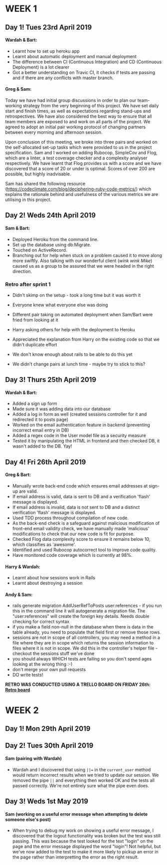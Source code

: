 # WEEK 1

## Day 1! Tues 23rd April 2019

#### Wardah & Bart:

* Learnt how to set up heroku app
* Learnt about automatic deployment and manual deployment
* The difference between CI (Continuous Integration) and CD (Continuous Deployment) is a lot clearer
* Got a better understanding on Travic CI, it checks if tests are passing and if there are any conflicts with master branch.

#### Greg & Sam:

Today we have had initial group discussions in order to plan our team-working strategy from the very beginning
of this project.  We have set daily start and finish times, as well as expectations regarding stand-ups and
retrospectives.  We have also considered the best way to ensure that all team members are exposed to and work
on all parts of the project.  We agreed to adopt an initial pair working protocol of changing partners between
every morning and afternoon session.

Upon conclusion of this meeting, we broke into three pairs and worked on the self-allocated set-up tasks which
were provided to us in the project specification.  Sam and I worked on adding Rubocop, SimpleCov and Flog, which
are a linter, a test coverage checker and a complexity analyser respectively.  We have learnt that Flog provides
us with a score and we have discovered that a score of 20 or under is optimal.  Scores of over 200 are possible,
but highly inadvisable.  

Sam has shared the following resource (https://codeclimate.com/blog/deciphering-ruby-code-metrics/) which
explains the rationale behind and usefulness of the various metrics we are utilising in this project.

## Day 2! Weds 24th April 2019

#### Sam & Bart:

- Deployed Heroku from the command line.
- Set up the database using db:Migrate.
- Touched on ActiveRecord.
- Branching out for help when stuck on a problem caused it to move
along more swiftly. Also talking with our wonderful client (*wink wink Mike*)
caused us as a group to be assured that we were headed in the right direction.

### Retro after sprint 1
- Didn't skimp on the setup - took a long time but it was worth it
- Everyone knew what everyone else was doing
- Different pair taking on automated deployment when Sam/Bart were fried from looking at it
- Harry asking others for help with the deployment to Heroku
- Appreciated the explanation from Harry on the existing code so that we didn't duplicate effort

- We don't know enough about rails to be able to do this yet
- We didn't change pairs at lunch time - maybe try to stick to this?

## Day 3! Thurs 25th April 2019

#### Wardah & Bart:

- Added a sign up form
- Made sure it was adding data into our database
- Added a log in form as well (created sessions controller for it and redirected it to posts page)
- Worked on the email authentication feature in backend (preventing incorrect email entry in DB)
- Added a regex code in the User model file as a security measure
- Tested it by manipulating the HTML in frontend and then checked DB, it wasn't added to the DB. Yay!

## Day 4! Fri 26th April 2019

#### Greg & Bart:

- Manually wrote back-end code which ensures email addresses at sign-up are valid.
- If email address is valid, data is sent to DB and a verification 'flash' message is displayed.
- If email address is invalid, data is not sent to DB and a distinct verification 'flash' message is displayed.  
- Used TDD process throughout compilation of new code.  
- As the back-end check is a safeguard against malicious modification of front-end email validity check, we have manually made 'malicious' modifications to check that our new code is fit for purpose.
- Checked Flog data complexity score to ensure it remains below 10, which classifies as 'awesome'.
- Identified and used Rubocop autocorrect tool to improve code quality.
- Have monitored code coverage which is currently at 98%.

#### Harry & Wardah:

- Learnt about how sessions work in Rails
- Learnt about destroying a session

#### Andy & Sam:
 - rails generate migration AddUserRefToPosts user:references - if you run this in the command line it will autogenerate a migration file. The "user:references" will create the foreign key details. Needs double checking for correct syntax
 - if you make a field non-null in the database when there is data in the table already, you need to populate that field first or remove those rows.
 - sessions are not in scope of all controllers, you may need a method in a file where they are in scope which returns the session information to files where it is not in scope. We did this in the controller's helper file - checkout the sessions stuff we've done
 - you should always WHICH tests are failing so you don't spend ages looking at the wrong thing :-)
 - don't merge your own pull requests
 - DO write tests!

 **RETRO WAS CONDUCTED USING A TRELLO BOARD ON FRIDAY 26th: [Retro board](https://trello.com/b/5lC2dyZo/retro-26419)**

# WEEK 2
## Day 1! Mon 29th April 2019




## Day 2! Tues 30th April 2019

#### Sam (pairing with Wardah) 
- Wardah and I discovered that using `||=` in the `current_user` method would return incorrect results when we tried to update our session. We removed the pipe `||` and everything then worked OK and the tests all passed correctly. We're not entirely sure what the pipe even does.


## Day 3! Weds 1st May 2019
#### Sam (working on a useful error message when attempting to delete someone else's post)
- When trying to debug my work on showing a useful error message, I discovered that the logout functionality was broken but the test was still passing. This was because the test looked for the text "login" on the page and the error message displayed the word "login"! Not helpful, but we've now added to the test to make it more likely to pickup an error in the page rather than interpretting the error as the right result. 
